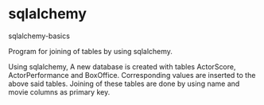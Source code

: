 # sqlalchemy
sqlalchemy-basics

Program for joining of tables by using sqlalchemy.

Using sqlalchemy,
A new database is created with tables ActorScore, ActorPerformance and BoxOffice.
Corresponding values are inserted to the above said tables.
Joining of these tables are done by using name and movie columns as primary key.
